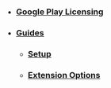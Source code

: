 * ### [Google Play Licensing](Home)
* ### [Guides](#)
  * ### [Setup](extension_setup)
  * ### [Extension Options](extension_options)
